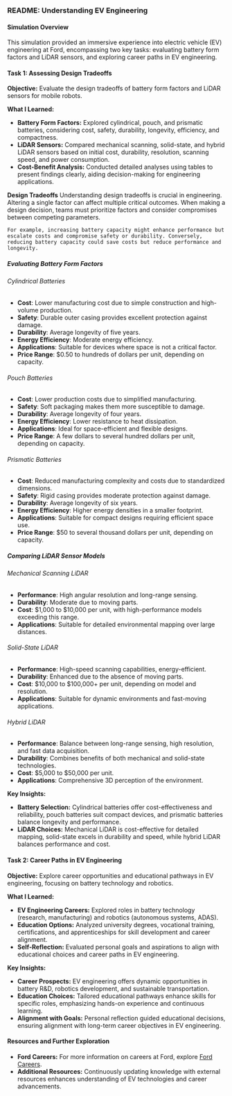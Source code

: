 ### README: Understanding EV Engineering

#### Simulation Overview
This simulation provided an immersive experience into electric vehicle (EV) engineering at Ford, encompassing two key tasks: evaluating battery form factors and LiDAR sensors, and exploring career paths in EV engineering.

#### Task 1: Assessing Design Tradeoffs

**Objective:** Evaluate the design tradeoffs of battery form factors and LiDAR sensors for mobile robots.

**What I Learned:**
- **Battery Form Factors:** Explored cylindrical, pouch, and prismatic batteries, considering cost, safety, durability, longevity, efficiency, and compactness.
- **LiDAR Sensors:** Compared mechanical scanning, solid-state, and hybrid LiDAR sensors based on initial cost, durability, resolution, scanning speed, and power consumption.
- **Cost-Benefit Analysis:** Conducted detailed analyses using tables to present findings clearly, aiding decision-making for engineering applications.

**Design Tradeoffs**
    Understanding design tradeoffs is crucial in engineering. Altering a single factor can affect multiple critical outcomes. When making a design decision, teams must prioritize factors and consider compromises between competing parameters.

    For example, increasing battery capacity might enhance performance but escalate costs and compromise safety or durability. Conversely, reducing battery capacity could save costs but reduce performance and longevity.

##### Evaluating Battery Form Factors

###### Cylindrical Batteries
- **Cost**: Lower manufacturing cost due to simple construction and high-volume production.
- **Safety**: Durable outer casing provides excellent protection against damage.
- **Durability**: Average longevity of five years.
- **Energy Efficiency**: Moderate energy efficiency.
- **Applications**: Suitable for devices where space is not a critical factor.
- **Price Range**: $0.50 to hundreds of dollars per unit, depending on capacity.

###### Pouch Batteries
- **Cost**: Lower production costs due to simplified manufacturing.
- **Safety**: Soft packaging makes them more susceptible to damage.
- **Durability**: Average longevity of four years.
- **Energy Efficiency**: Lower resistance to heat dissipation.
- **Applications**: Ideal for space-efficient and flexible designs.
- **Price Range**: A few dollars to several hundred dollars per unit, depending on capacity.

###### Prismatic Batteries
- **Cost**: Reduced manufacturing complexity and costs due to standardized dimensions.
- **Safety**: Rigid casing provides moderate protection against damage.
- **Durability**: Average longevity of six years.
- **Energy Efficiency**: Higher energy densities in a smaller footprint.
- **Applications**: Suitable for compact designs requiring efficient space use.
- **Price Range**: $50 to several thousand dollars per unit, depending on capacity.

##### Comparing LiDAR Sensor Models

###### Mechanical Scanning LiDAR
- **Performance**: High angular resolution and long-range sensing.
- **Durability**: Moderate due to moving parts.
- **Cost**: $1,000 to $10,000 per unit, with high-performance models exceeding this range.
- **Applications**: Suitable for detailed environmental mapping over large distances.

###### Solid-State LiDAR
- **Performance**: High-speed scanning capabilities, energy-efficient.
- **Durability**: Enhanced due to the absence of moving parts.
- **Cost**: $10,000 to $100,000+ per unit, depending on model and resolution.
- **Applications**: Suitable for dynamic environments and fast-moving applications.

###### Hybrid LiDAR
- **Performance**: Balance between long-range sensing, high resolution, and fast data acquisition.
- **Durability**: Combines benefits of both mechanical and solid-state technologies.
- **Cost**: $5,000 to $50,000 per unit.
- **Applications**: Comprehensive 3D perception of the environment.

**Key Insights:**
- **Battery Selection:** Cylindrical batteries offer cost-effectiveness and reliability, pouch batteries suit compact devices, and prismatic batteries balance longevity and performance.
- **LiDAR Choices:** Mechanical LiDAR is cost-effective for detailed mapping, solid-state excels in durability and speed, while hybrid LiDAR balances performance and cost.

#### Task 2: Career Paths in EV Engineering

**Objective:** Explore career opportunities and educational pathways in EV engineering, focusing on battery technology and robotics.

**What I Learned:**
- **EV Engineering Careers:** Explored roles in battery technology (research, manufacturing) and robotics (autonomous systems, ADAS).
- **Education Options:** Analyzed university degrees, vocational training, certifications, and apprenticeships for skill development and career alignment.
- **Self-Reflection:** Evaluated personal goals and aspirations to align with educational choices and career paths in EV engineering.

**Key Insights:**
- **Career Prospects:** EV engineering offers dynamic opportunities in battery R&D, robotics development, and sustainable transportation.
- **Education Choices:** Tailored educational pathways enhance skills for specific roles, emphasizing hands-on experience and continuous learning.
- **Alignment with Goals:** Personal reflection guided educational decisions, ensuring alignment with long-term career objectives in EV engineering.

#### Resources and Further Exploration

- **Ford Careers:** For more information on careers at Ford, explore [Ford Careers](https://corporate.ford.com/careers.html).
- **Additional Resources:** Continuously updating knowledge with external resources enhances understanding of EV technologies and career advancements.